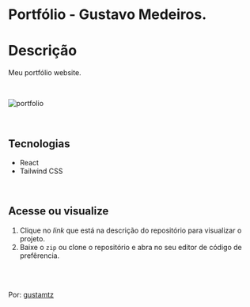 # Portfólio - Gustavo Medeiros.

# Descrição 
Meu portfólio website.

<br>

![portfolio](https://user-images.githubusercontent.com/113216494/213955390-bbbd9d99-105c-4f44-ad35-a9665541acc1.png)

<br>


## Tecnologias
- React
- Tailwind CSS

<br>

## Acesse ou visualize
1. Clique no *link* que está na descrição do repositório para visualizar o projeto.
2. Baixe o `zip` ou clone o repositório e abra no seu editor de código de prefêrencia.


<br>
<br> 

Por: <a href="https://github.com/gustamtz"> gustamtz</a>
